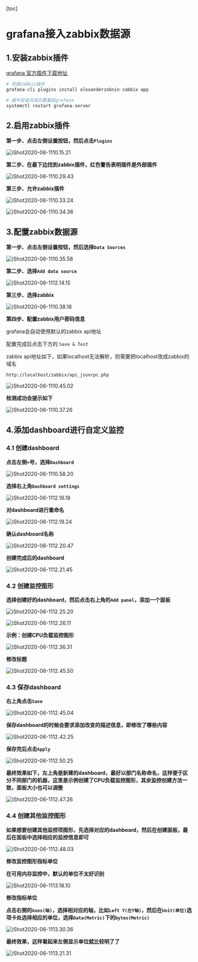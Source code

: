 [toc]

# grafana接入zabbix数据源

## 1.安装zabbix插件

[grafana 官方插件下载地址](https://grafana.com/grafana/plugins?utm_source=grafana_plugin_list&orderBy=weight&direction=asc)

```python
# 安装zabbix插件
grafana-cli plugins install alexanderzobnin-zabbix-app

# 插件安装完成后要重启grafana
systemctl restart grafana-server
```



## 2.启用zabbix插件

**第一步、点击左侧设置按钮，然后点击`Plugins`**

![iShot2020-06-1110.15.21](https://github.com/pptfz/picgo-images/blob/master/img/iShot2020-06-1110.29.43.png)





**第二步、在最下边找到zabbix插件，红色警告表明插件是外部插件**

![iShot2020-06-1110.29.43](https://github.com/pptfz/picgo-images/blob/master/img/iShot2020-06-1110.31.49.png)



**第三步、允许zabbix插件**

![iShot2020-06-1110.33.24](https://github.com/pptfz/picgo-images/blob/master/img/iShot2020-06-1110.33.24.png)

![iShot2020-06-1110.34.36](https://github.com/pptfz/picgo-images/blob/master/img/iShot2020-06-1110.34.36.png)



## 3.配置zabbix数据源

**第一步、点击左侧设置按钮，然后选择`Data Sources`**

![iShot2020-06-1110.35.58](https://github.com/pptfz/picgo-images/blob/master/img/iShot2020-06-1110.35.58.png)



**第二步、选择`Add data source`**

![iShot2020-06-1112.14.15](https://github.com/pptfz/picgo-images/blob/master/img/iShot2020-06-1110.37.26.png)





**第三步、选择zabbix**

![iShot2020-06-1110.38.16](https://github.com/pptfz/picgo-images/blob/master/img/iShot2020-06-1110.38.16.png)



**第四步、配置zabbix用户密码信息**

grafana会自动使用默认的zabbix api地址

配置完成后点击下方的 `Save & Test`



zabbix api地址如下，如果localhost无法解析，则需要把localhost改成zabbix的域名

`http://localhost/zabbix/api_jsonrpc.php`

![iShot2020-06-1110.45.02](https://github.com/pptfz/picgo-images/blob/master/img/iShot2020-06-1110.45.02.png)



**检测成功会提示如下**

![iShot2020-06-1110.37.26](https://github.com/pptfz/picgo-images/blob/master/img/iShot2020-06-1110.58.20.png)





## 4.添加dashboard进行自定义监控

### 4.1 创建dashboard

**点击左侧`+`号，选择`Dashboard`**

![iShot2020-06-1110.58.20](https://github.com/pptfz/picgo-images/blob/master/img/iShot2020-06-1112.14.15.png)



**选择右上角`Dashboard settings`**

![iShot2020-06-1112.16.18](https://github.com/pptfz/picgo-images/blob/master/img/iShot2020-06-1112.16.18.png)



**对dashboard进行重命名**

![iShot2020-06-1112.19.24](https://github.com/pptfz/picgo-images/blob/master/img/iShot2020-06-1112.19.24.png)

**确认dashboard名称**

![iShot2020-06-1112.20.47](https://github.com/pptfz/picgo-images/blob/master/img/iShot2020-06-1112.20.47.png)



**创建完成后的dashboard**

![iShot2020-06-1112.21.45](https://github.com/pptfz/picgo-images/blob/master/img/iShot2020-06-1112.21.45.png)





### 4.2 创建监控图形

**选择创建好的dashboard，然后点击右上角的`Add panel`，添加一个面板**

![iShot2020-06-1112.25.20](https://github.com/pptfz/picgo-images/blob/master/img/iShot2020-06-1112.25.20.png)



![iShot2020-06-1112.26.11](https://github.com/pptfz/picgo-images/blob/master/img/iShot2020-06-1112.26.11-1849599.png)



**示例：创建CPU负载监控图形**

![iShot2020-06-1112.36.31](https://github.com/pptfz/picgo-images/blob/master/img/iShot2020-06-1112.36.31.png)



**修改标题**

![iShot2020-06-1112.45.50](https://github.com/pptfz/picgo-images/blob/master/img/iShot2020-06-1112.42.25.png)





### 4.3 保存dashboard

**右上角点击`Save`**

![iShot2020-06-1112.45.04](https://github.com/pptfz/picgo-images/blob/master/img/iShot2020-06-1112.45.04.png)



**保存dashboard的时候会要求添加改变的描述信息，即修改了哪些内容**

![iShot2020-06-1112.42.25](https://github.com/pptfz/picgo-images/blob/master/img/iShot2020-06-1112.45.50.png)



**保存完后点击`Apply`**

![iShot2020-06-1112.50.25](https://github.com/pptfz/picgo-images/blob/master/img/iShot2020-06-1112.47.26.png)





**最终效果如下，左上角是新建的dashboard，最好以部门名称命名，这样便于区分不同部门的机器，这里是示例创建了CPU负载监控图形，其余监控创建方法一致，面板大小也可以调整**

![iShot2020-06-1112.47.26](https://github.com/pptfz/picgo-images/blob/master/img/iShot2020-06-1112.48.03.png)







### 4.4 创建其他监控图形

**如果想要创建其他监控项图形，先选择对应的dashboard，然后在创建面板，最后在面板中选择相应的监控信息即可**

![iShot2020-06-1112.48.03](https://github.com/pptfz/picgo-images/blob/master/img/iShot2020-06-1112.50.25.png)



**修改监控图形指标单位**

**在可用内存监控中，默认的单位不太好识别**

![iShot2020-06-1113.18.10](https://github.com/pptfz/picgo-images/blob/master/img/iShot2020-06-1113.18.10.png)



**修改指标单位**

**点击右侧的`Axes(轴)`，选择相对应的轴，比如`Left Y(左Y轴)`，然后在`Unit(单位)`选项卡处选择相应的单位，选择`Data(Metric)`下的`bytes(Metric)`**

![iShot2020-06-1113.30.36](https://github.com/pptfz/picgo-images/blob/master/img/iShot2020-06-1113.21.31.png)



**最终效果，这样看起来左侧显示单位就比较明了了**

![iShot2020-06-1113.21.31](https://github.com/pptfz/picgo-images/blob/master/img/iShot2020-06-1113.30.36.png)


